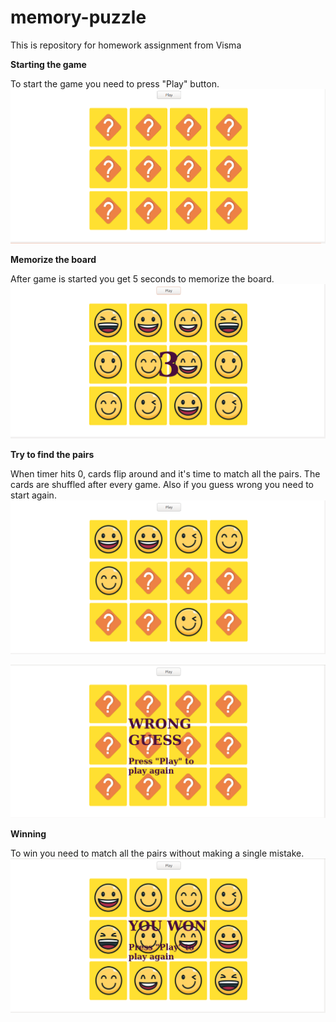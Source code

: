 # memory-puzzle
This is repository for homework assignment from Visma

**Starting the game**

To start the game you need to press "Play" button.
![](screen_shots/main_screen.png)

**Memorize the board**

After game is started you get 5 seconds to memorize the board.
![](screen_shots/timer_starts.png)

**Try to find the pairs**

When timer hits 0, cards flip around and it's time to match all the pairs. The cards are shuffled after every game. 
Also if you guess wrong you need to start again. 
![](screen_shots/during_game.png)

![](screen_shots/game_over.png)

**Winning**

To win you need to match all the pairs without making a single mistake.
![](screen_shots/game_won.png)
